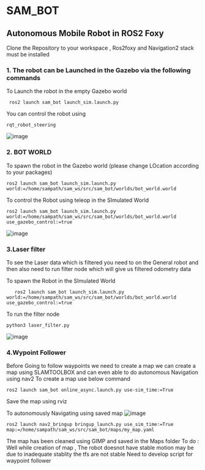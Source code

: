 # SAM_BOT
## Autonomous Mobile Robot in ROS2 Foxy 

Clone the Repository to your workspace , Ros2foxy and Navigation2 stack must be installed 

### 1. The robot can be Launched in the Gazebo via the following commands
   
  To Launch the robot in the empty Gazebo world
  ```
   ros2 launch sam_bot launch_sim.launch.py
```
 You can control the robot using 
 ```
rqt_robot_steering
```
![image](https://github.com/SampathGanesh01/sam_bot/assets/84275114/84920e95-b506-4a52-9979-159978fda593)

### 2. BOT WORLD 

   To spawn the robot in the Gazebo world (please change LOcation according to your packages)
   ```
   ros2 launch sam_bot launch_sim.launch.py world:=/home/sampath/sam_ws/src/sam_bot/worlds/bot_world.world
```
   To control the Robot using teleop in the SImulated World
   ```
   ros2 launch sam_bot launch_sim.launch.py world:=/home/sampath/sam_ws/src/sam_bot/worlds/bot_world.world use_gazebo_control:=true
```
![image](https://github.com/SampathGanesh01/sam_bot/assets/84275114/533bd083-1c84-4f9c-a38c-f1afc826d7d5)
### 3.Laser filter 

To see the Laser data which is filtered you need to on the General robot and then also need to run filter node which will give us filtered odometry data 

   To spawn  the Robot  in the SImulated World
```
   ros2 launch sam_bot launch_sim.launch.py world:=/home/sampath/sam_ws/src/sam_bot/worlds/bot_world.world use_gazebo_control:=true
```
To run the filter node 
```
python3 laser_filter.py
```
![image](https://github.com/SampathGanesh01/sam_bot/assets/84275114/8b3f1f55-f4d1-4157-8c36-a0eedfa05e69)

### 4.Wypoint Follower 

Before Going to follow waypoints we need to create a map 
we can create a map using SLAMTOOLBOX and can even able to do autonomous Navigation using nav2 
To create  a map use below command 
```
ros2 launch sam_bot online_async.launch.py use-sim_time:=True
```
Save the map using rviz 

To autonomously Navigating using saved map 
![image](https://github.com/SampathGanesh01/sam_bot/assets/84275114/f56a3977-a4c3-486f-a60f-e91519069115)
```
ros2 launch nav2_bringup bringup_launch.py use_sim_time:=True map:=/home/sampath/sam_ws/src/sam_bot/maps/my_map.yaml
```
The map has been cleaned using GIMP and saved in the Maps folder 
To do : 
Well while creation of map , The robot doesnot have stable motion may be due to inadequate stablity the tfs are not stable 
Need to develop script for waypoint follower 

